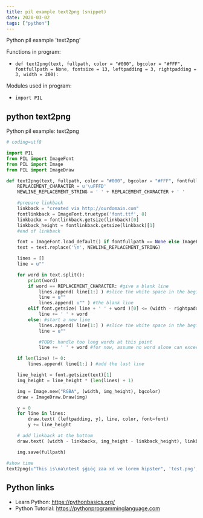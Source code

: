 ```yaml
---
title: pil example text2png (snippet)
date: 2020-03-02
tags: ["python"]
---
```

Python pil example 'text2png'

Functions in program: 
* `def text2png(text, fullpath, color = "#000", bgcolor = "#FFF", fontfullpath = None, fontsize = 13, leftpadding = 3, rightpadding = 3, width = 200):`

Modules used in program: 
* `import PIL`

## python text2png

Python pil example: text2png

```python
# coding=utf8

import PIL
from PIL import ImageFont
from PIL import Image
from PIL import ImageDraw

def text2png(text, fullpath, color = "#000", bgcolor = "#FFF", fontfullpath = None, fontsize = 13, leftpadding = 3, rightpadding = 3, width = 200):
	REPLACEMENT_CHARACTER = u'\uFFFD'
	NEWLINE_REPLACEMENT_STRING = ' ' + REPLACEMENT_CHARACTER + ' '

	#prepare linkback
	linkback = "created via http://ourdomain.com"
	fontlinkback = ImageFont.truetype('font.ttf', 8)
	linkbackx = fontlinkback.getsize(linkback)[0]
	linkback_height = fontlinkback.getsize(linkback)[1]
	#end of linkback

	font = ImageFont.load_default() if fontfullpath == None else ImageFont.truetype(fontfullpath, fontsize)
	text = text.replace('\n', NEWLINE_REPLACEMENT_STRING)

	lines = []
	line = u""

	for word in text.split():
		print(word)
		if word == REPLACEMENT_CHARACTER: #give a blank line
			lines.append( line[1:] ) #slice the white space in the begining of the line
			line = u""
			lines.append( u"" ) #the blank line
		elif font.getsize( line + ' ' + word )[0] <= (width - rightpadding - leftpadding):
			line += ' ' + word
		else: #start a new line
			lines.append( line[1:] ) #slice the white space in the begining of the line
			line = u""

			#TODO: handle too long words at this point
			line += ' ' + word #for now, assume no word alone can exceed the line width

	if len(line) != 0:
		lines.append( line[1:] ) #add the last line

	line_height = font.getsize(text)[1]
	img_height = line_height * (len(lines) + 1)

	img = Image.new("RGBA", (width, img_height), bgcolor)
	draw = ImageDraw.Draw(img)

	y = 0
	for line in lines:
		draw.text( (leftpadding, y), line, color, font=font)
		y += line_height

	# add linkback at the bottom
	draw.text( (width - linkbackx, img_height - linkback_height), linkback, color, font=fontlinkback)

	img.save(fullpath)

#show time
text2png(u"This is\na\ntest şğıöç zaa xd ve lorem hipster", 'test.png', fontfullpath = "font.ttf")

```

## Python links

- Learn Python: https://pythonbasics.org/
- Python Tutorial: https://pythonprogramminglanguage.com
